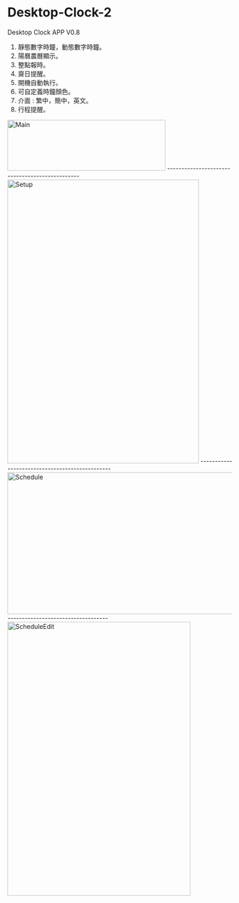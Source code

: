 # Desktop-Clock-2
Desktop Clock APP V0.8

1. 靜態數字時鐘，動態數字時鐘。
2. 陽曆農曆顯示。
3. 整點報時。
4. 齋日提醒。
5. 開機自動執行。
6. 可自定義時鐘顏色。
7. 介面 : 繁中，簡中，英文。
8. 行程提醒。

<img width="354" height="114" alt="Main" src="https://github.com/user-attachments/assets/df5e3494-c40c-4e16-9385-1b35e0fb1d83" />
-----------------------------------------------
<img width="429" height="636" alt="Setup" src="https://github.com/user-attachments/assets/c235edc5-64f7-4ed7-8330-0371a2655992" />
-----------------------------------------------
<img width="774" height="318" alt="Schedule" src="https://github.com/user-attachments/assets/fc0b6e3d-7a83-4c51-ac22-e0b38337e27d" />
-----------------------------------
<img width="410" height="614" alt="ScheduleEdit" src="https://github.com/user-attachments/assets/6694c060-9be6-4525-8d8c-8d454a7ea23a" />
